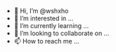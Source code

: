 - 👋 Hi, I’m @wshxho
- 👀 I’m interested in ...
- 🌱 I’m currently learning ...
- 💞️ I’m looking to collaborate on ...
- 📫 How to reach me ...

<!---
wshxho/wshxho is a ✨ special ✨ repository because its `README.md` (this file) appears on your GitHub profile.
You can click the Preview link to take a look at your changes.
--->
